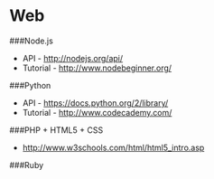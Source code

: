 Web 
========

###Node.js
- API - http://nodejs.org/api/
- Tutorial - http://www.nodebeginner.org/

###Python 
- API - https://docs.python.org/2/library/
- Tutorial - http://www.codecademy.com/

###PHP + HTML5 + CSS
- http://www.w3schools.com/html/html5_intro.asp

###Ruby
 
